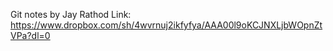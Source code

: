 Git notes by Jay Rathod
Link: https://www.dropbox.com/sh/4wvrnuj2ikfyfya/AAA00l9oKCJNXLjbWOpnZtVPa?dl=0
